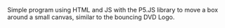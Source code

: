 Simple program using HTML and JS with the P5.JS library to move a box around a small canvas, similar to the bouncing DVD Logo.
